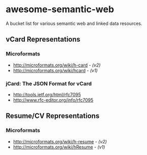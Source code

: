 # awesome-semantic-web
A bucket list for various semantic web and linked data resources.


## vCard Representations

### Microformats
+ <http://microformats.org/wiki/h-card> - <i>(v2)</i>
+ <http://microformats.org/wiki/hcard> - <i>(v1)</i>

### jCard: The JSON Format for vCard
+ <http://tools.ietf.org/html/rfc7095>
+ <http://www.rfc-editor.org/info/rfc7095>


## Resume/CV Representations

### Microformats
+ <http://microformats.org/wiki/h-resume> - <i>(v2)</i>
+ <http://microformats.org/wiki/hResume> - <i>(v1)</i>
